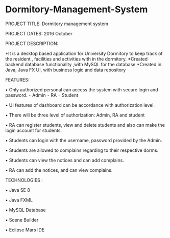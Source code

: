 # Dormitory-Management-System

PROJECT TITLE: Dormitory management system

PROJECT DATES: 2016 October

PROJECT DESCRIPTION: 

*It is a desktop based application for University Dormitory to keep track of the resident , facilities and activities with in the dormitory. 
*Created backend database functionality ,with MySQL for the database
*Created in Java, Java FX UI, with business logic and data repository


FEATURES:

• Only authorized personal can access the system with secure login and password.
      ⁃ Admin
      ⁃ RA
      ⁃ Student

• UI features of dashboard can be accordance with authorization level.

• There will be three level of authorization: Admin, RA and student

• RA can register students, view and delete students and also can make the login account for students.

• Students can login with the username, password provided by the Admin.

• Students are allowed to complains regarding to their respective dorms.

• Students can view the notices and can add complains.

• RA can add the notices, and can view complains.

TECHNOLOGIES :

• Java SE 8

• Java FXML

• MySQL Database

• Scene Builder

• Eclipse Mars IDE
